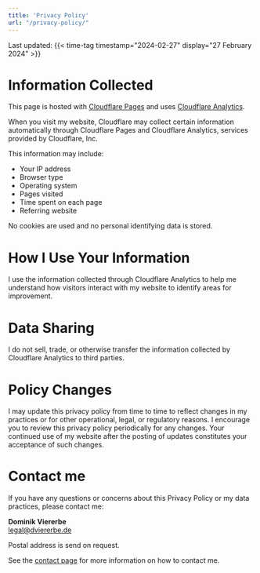 ```yaml
---
title: 'Privacy Policy'
url: "/privacy-policy/"
---
```


Last updated: {{< time-tag timestamp="2024-02-27" display="27 February 2024" >}}

# Information Collected

This page is hosted with [Cloudflare Pages](https://pages.cloudflare.com/) and
uses [Cloudflare Analytics](https://www.cloudflare.com/web-analytics/).

When you visit my website, Cloudflare may collect certain information
automatically through Cloudflare Pages and Cloudflare Analytics, services
provided by Cloudflare, Inc.

This information may include:

- Your IP address
- Browser type
- Operating system
- Pages visited
- Time spent on each page
- Referring website

No cookies are used and no personal identifying data is stored.

# How I Use Your Information

I use the information collected through Cloudflare Analytics to help me
understand how visitors interact with my website to identify areas for
improvement.

# Data Sharing

I do not sell, trade, or otherwise transfer the information collected by
Cloudflare Analytics to third parties. 

# Policy Changes

I may update this privacy policy from time to time to reflect changes in my
practices or for other operational, legal, or regulatory reasons. I encourage
you to review this privacy policy periodically for any changes. Your continued
use of my website after the posting of updates constitutes your acceptance of
such changes.

# Contact me

If you have any questions or concerns about this Privacy Policy or my data
practices, please contact me:

**Dominik Viererbe**    
legal@dviererbe.de

Postal address is send on request.
    

See the [contact page](/contact/) for more information on how to contact me.